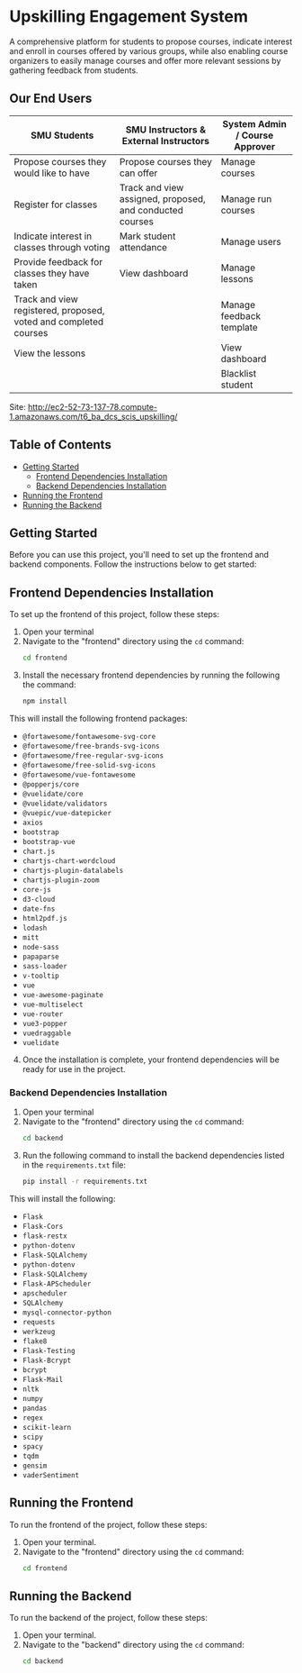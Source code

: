 # Upskilling Engagement System
A comprehensive platform for students to propose courses, 
indicate interest and enroll in courses offered by various groups, 
while also enabling course organizers to easily manage courses and 
offer more relevant sessions by gathering feedback from students. 

## Our End Users
| SMU Students | SMU Instructors & External Instructors | System Admin / Course Approver |
| -- | -- | -- |
| Propose courses they would like to have | Propose courses they can offer | Manage courses | 
| Register for classes | Track and view assigned, proposed, and conducted courses | Manage run courses  | 
| Indicate interest in classes through voting | Mark student attendance | Manage users | 
| Provide feedback for classes they have taken | View dashboard | Manage lessons | 
| Track and view registered, proposed, voted and completed courses|  | Manage feedback template | 
| View the lessons|  | View dashboard | 
|  |  | Blacklist student ||

Site: http://ec2-52-73-137-78.compute-1.amazonaws.com/t6_ba_dcs_scis_upskilling/

## Table of Contents
- [Getting Started](#getting-started)
  - [Frontend Dependencies Installation](#frontend-dependencies-installation)
  - [Backend Dependencies Installation](#backend-dependencies-installation)
- [Running the Frontend](#running-the-frontend)
- [Running the Backend](#running-the-backend)

## Getting Started
Before you can use this project, you'll need to set up the frontend and backend components. Follow the instructions below to get started:


## Frontend Dependencies Installation
To set up the frontend of this project, follow these steps:
1. Open your terminal
2. Navigate to the "frontend" directory using the `cd` command:
   ```bash
   cd frontend
3. Install the necessary frontend dependencies by running the following the command:
   ``` bash
   npm install
This will install the following frontend packages:
* `@fortawesome/fontawesome-svg-core`
* `@fortawesome/free-brands-svg-icons`
* `@fortawesome/free-regular-svg-icons`
* `@fortawesome/free-solid-svg-icons`
* `@fortawesome/vue-fontawesome`
* `@popperjs/core`
* `@vuelidate/core`
* `@vuelidate/validators`
* `@vuepic/vue-datepicker`
* `axios`
* `bootstrap`
* `bootstrap-vue`
* `chart.js`
* `chartjs-chart-wordcloud`
* `chartjs-plugin-datalabels`
* `chartjs-plugin-zoom`
* `core-js`
* `d3-cloud`
* `date-fns`
* `html2pdf.js`
* `lodash`
* `mitt`
* `node-sass`
* `papaparse`
* `sass-loader`
* `v-tooltip`
* `vue`
* `vue-awesome-paginate`
* `vue-multiselect`
* `vue-router`
* `vue3-popper`
* `vuedraggable`
* `vuelidate`
4. Once the installation is complete, your frontend dependencies will be ready for use in the project. 

### Backend Dependencies Installation
1. Open your terminal
2. Navigate to the "frontend" directory using the `cd` command:
   ```bash
   cd backend
3. Run the following command to install the backend dependencies listed in the `requirements.txt` file:
   ```bash
   pip install -r requirements.txt
This will install the following: 
* `Flask`
* `Flask-Cors`
* `flask-restx`
* `python-dotenv`
* `Flask-SQLAlchemy`
* `python-dotenv`
* `Flask-SQLAlchemy`
* `Flask-APScheduler`
* `apscheduler`
* `SQLAlchemy`
* `mysql-connector-python`
* `requests`
* `werkzeug`
* `flake8`
* `Flask-Testing`
* `Flask-Bcrypt`
* `bcrypt`
* `Flask-Mail`
* `nltk`
* `numpy`
* `pandas`
* `regex`
* `scikit-learn`
* `scipy`
* `spacy`
* `tqdm`
* `gensim`
* `vaderSentiment`

## Running the Frontend
To run the frontend of the project, follow these steps:
1. Open your terminal.
2. Navigate to the "frontend" directory using the `cd` command:
   ```bash
   cd frontend

## Running the Backend
To run the backend of the project, follow these steps:
1. Open your terminal.
2. Navigate to the "backend" directory using the `cd` command:
   ```bash
   cd backend
